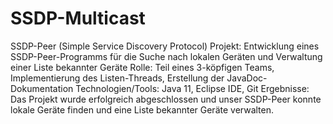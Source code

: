 # SSDP-Multicast
SSDP-Peer (Simple Service Discovery Protocol)
Projekt: Entwicklung eines SSDP-Peer-Programms für die Suche nach lokalen Geräten und Verwaltung einer Liste bekannter Geräte
Rolle: Teil eines 3-köpfigen Teams, Implementierung des Listen-Threads, Erstellung der JavaDoc-Dokumentation
Technologien/Tools: Java 11, Eclipse IDE, Git
Ergebnisse: Das Projekt wurde erfolgreich abgeschlossen und unser SSDP-Peer konnte lokale Geräte finden und eine Liste bekannter Geräte verwalten.

